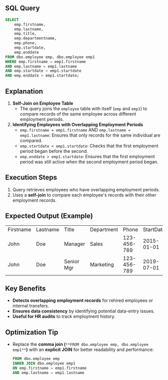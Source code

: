 ## **SQL Query**

```SQL
SELECT
    emp.firstname,
    emp.lastname,
    emp.title,
    emp.departmentname,
    emp.phone,
    emp.startdate,
    emp.enddate
FROM dbo.employee emp, dbo.employee emp1
WHERE emp.firstname = emp1.firstname
AND emp.lastname = emp1.lastname
AND emp.startdate < emp1.startdate
AND emp.enddate > emp1.startdate;
```

## **Explanation**

1. **Self-Join on Employee Table**
    - The query joins the `employee` table with itself (`emp` and `emp1`) to compare records of the same employee across different employment periods.
2. **Identifying Employees with Overlapping Employment Periods**
    - `emp.firstname = emp1.firstname` AND `emp.lastname = emp1.lastname`: Ensures that only records for the same individual are compared.
    - `emp.startdate < emp1.startdate`: Checks that the first employment period began before the second.
    - `emp.enddate > emp1.startdate`: Ensures that the first employment period was still active when the second employment period began.

## **Execution Steps**

1. Query retrieves employees who have overlapping employment periods.
2. Uses a **self-join** to compare each employee's records with their other employment records.

## **Expected Output** (Example)

|   |   |   |   |   |   |   |
|---|---|---|---|---|---|---|
|Firstname|Lastname|Title|Department|Phone|StartDate|EndDate|
|John|Doe|Manager|Sales|123-456-789|2015-01-01|2020-06-30|
|John|Doe|Senior Mgr|Marketing|123-456-789|2019-07-01|2025-12-31|

## **Key Benefits**

- **Detects overlapping employment records** for rehired employees or internal transfers.
- **Ensures data consistency** by identifying potential data-entry issues.
- **Useful for HR audits** to track employment history.

## **Optimization Tip**

- Replace the **comma join (**`**FROM dbo.employee emp, dbo.employee emp1**`**)** with an **explicit JOIN** for better readability and performance:
    
    ```SQL
    FROM dbo.employee emp
    INNER JOIN dbo.employee emp1
    ON emp.firstname = emp1.firstname
    AND emp.lastname = emp1.lastname
    ```
